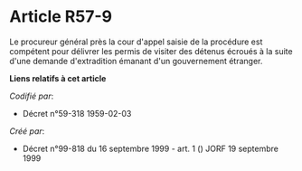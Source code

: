 # Article R57-9

Le procureur général près la cour d'appel saisie de la procédure est compétent pour délivrer les permis de visiter des
détenus écroués à la suite d'une demande d'extradition émanant d'un gouvernement étranger.

**Liens relatifs à cet article**

_Codifié par_:

  - Décret n°59-318 1959-02-03

_Créé par_:

  - Décret n°99-818 du 16 septembre 1999 - art. 1 () JORF 19 septembre 1999
